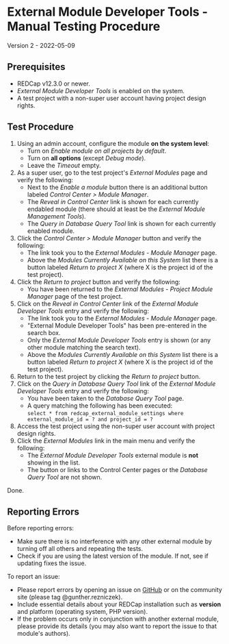 # External Module Developer Tools - Manual Testing Procedure

Version 2 - 2022-05-09

## Prerequisites

- REDCap v12.3.0 or newer.
- _External Module Developer Tools_ is enabled on the system.
- A test project with a non-super user account having project design rights.

## Test Procedure

1. Using an admin account, configure the module **on the system level**:
   - Turn on _Enable module on all projects by default_.
   - Turn on **all options** (except _Debug mode_).
   - Leave the _Timeout_ empty.
1. As a super user, go to the test project's _External Modules_ page and verify the following:
   - Next to the _Enable a module_ button there is an additional button labeled _Control Center > Module Manager_.
   - The _Reveal in Control Center_ link is shown for each currently endabled module (there should at least be the _External Module Management Tools_).
   - The _Query in Database Query Tool_ link is shown for each currently enabled module.
1. Click the _Control Center > Module Manager_ button and verify the following:
   - The link took you to the _External Modules - Module Manager_ page.
   - Above the _Modules Currently Available on this System_ list there is a button labeled _Return to project X_ (where X is the project id of the test project).
1. Click the _Return to project_ button and verify the following:
   - You have been returned to the _External Modules - Project Module Manager_ page of the test project.
1. Click on the _Reveal in Control Center_ link of the _External Module Developer Tools_ entry and verify the following:
   - The link took you to the _External Modules - Module Manager_ page.
   - "External Module Developer Tools" has been pre-entered in the search box.
   - Only the _External Module Developer Tools_ entry is shown (or any other module matching the search text).
   - Above the _Modules Currently Available on this System_ list there is a button labeled _Return to project X_ (where X is the project id of the test project).
1. Return to the test project by clicking the _Return to project_ button.
1. Click on the _Query in Database Query Tool_ link of the _External Module Developer Tools_ entry and verify the following:
   - You have been taken to the _Database Query Tool_ page.
   - A query matching the following has been executed:  
     `select * from redcap_external_module_settings where external_module_id = ? and project_id = ?`
1. Access the test project using the non-super user account with project design rights.
1. Click the _External Modules_ link in the main menu and verify the following:
   - The _External Module Developer Tools_ external module is **not** showing in the list.
   - The button or links to the Control Center pages or the _Database Query Tool_ are not shown.

Done.

## Reporting Errors

Before reporting errors:

- Make sure there is no interference with any other external module by turning off all others and repeating the tests.
- Check if you are using the latest version of the module. If not, see if updating fixes the issue.

To report an issue:

- Please report errors by opening an issue on [GitHub](https://github.com/grezniczek/emm_tools/issues) or on the community site (please tag @gunther.rezniczek).
- Include essential details about your REDCap installation such as **version** and platform (operating system, PHP version).
- If the problem occurs only in conjunction with another external module, please provide its details (you may also want to report the issue to that module's authors).
